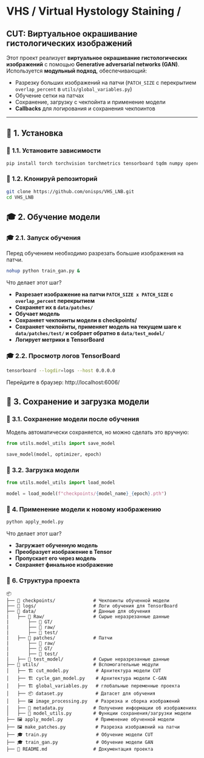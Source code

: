 # VHS / Virtual Hystology Staining /
## CUT: Виртуальное окрашивание гистологических изображений

Этот проект реализует **виртуальное окрашивание гистологических изображений** с помощью **Generative adversarial networks (GAN)**.  
Используется **модульный подход**, обеспечивающий:
- Разрезку больших изображений на патчи (`PATCH_SIZE` с перекрытием `overlap_percent`  в `utils/global_variables.py`)
- Обучение сетки на патчах  
- Сохранение, загрузку с чекпойнта и применение модели  
- **Callbacks** для логирования и сохранения чекпоинтов  

---

## 🚀 **1. Установка**
### 📌 **1.1. Установите зависимости**
```sh
pip install torch torchvision torchmetrics tensorboard tqdm numpy opencv-python pillow
```

### 📌 **1.2. Клонируй репозиторий**
```sh
git clone https://github.com/onisps/VHS_LNB.git
cd VHS_LNB
```

## 🎓 **2. Обучение модели**
### 🎓 **2.1. Запуск обучения**
Перед обучением необходимо разрезать большие изображения на патчи.
```sh
nohup python train_gan.py &
```

Что делает этот шаг?
- **Разрезает изображение на патчи `PATCH_SIZE x PATCH_SIZE` с `overlap_percent` перекрытием**
- **Сохраняет их в `data/patches/`**
- **Обучает модель**
- **Сохраняет чекпоинты модели в checkpoints/**
- **Сохраняет чекпойнты, применяет модель на текущем шаге к `data/patches/test/` и собрает обратно в `data/test_model/`**
- **Логирует метрики в TensorBoard**

### 🎓 **2.2. Просмотр логов TensorBoard**
```sh
tensorboard --logdir=logs --host 0.0.0.0
```

Перейдите в браузер: http://localhost:6006/

## 💾 **3. Сохранение и загрузка модели**
### 💾 **3.1. Сохранение модели после обучения**
Модель автоматически сохраняется, но можно сделать это вручную:

```python
from utils.model_utils import save_model

save_model(model, optimizer, epoch)
```

### 💾 **3.2. Загрузка модели**

```python
from utils.model_utils import load_model

model = load_model(f"checkpoints/{model_name}_{epoch}.pth")
```

### 🎨 **4. Применение модели к новому изображению**
```sh
python apply_model.py
```

Что делает этот шаг?
- **Загружает обученную модель**
- **Преобразует изображение в Tensor**
- **Пропускает его через модель**
- **Сохраняет финальное изображение**

### 📂 **6. Структура проекта**
```
📦
├── 📂 checkpoints/              # Чекпоинты обученной модели
├── 📂 logs/                     # Логи обучения для TensorBoard
├── 📂 data/                     # Данные для обучения
|   ├── 📂 Raw/                  # Сырые неразрезанные данные
|       ├── 📂 GT/
|       ├── 📂 raw/
|       ├── 📂 test/
|   ├── 📂 patches/              # Патчи
|       ├── 📂 raw/
|       ├── 📂 GT/
|       ├── 📂 test/
|   ├── 📂 test_model/           # Сырые неразрезанные данные
├── 📂 utils/                    # Вспомогательные модули
│   ├── 🏗 cut_model.py          # Архитектура модели CUT
│   ├── 🏗 cycle_gan_model.py    # Архитектура модели C-GAN
│   ├── 🏗 global_variables.py   # глобальные переменные проекта
│   ├── 📦 dataset.py            # Датасет для обучения
│   ├── 🖼 image_processing.py   # Разрезка и сборка изображений
│   ├── 📝 metadata.py           # Получение информации об изображениях
│   ├── 💾 model_utils.py        # Функции сохранения/загрузки модели
├── 🖼 apply_model.py            # Применение обученной модели
├── 🖼 make_patches.py           # Разрезка изображений на патчи
├── 🎓 train.py                  # Обучение модели CUT
├── 🎓 train_gan.py              # Обучение модели GAN
├── 📜 README.md                 # Документация проекта

```
